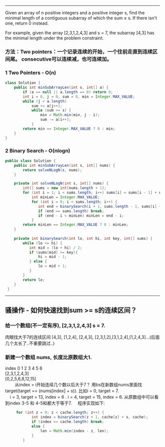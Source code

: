 - - -
Given an array of n positive integers and a positive integer s, find the minimal length of a contiguous subarray of which the 
sum ≥ s. If there isn't one, return 0 instead.

For example, given the array [2,3,1,2,4,3] and s = 7,
the subarray [4,3] has the minimal length under the problem constraint.

### 方法：Two pointers：一个记录连续的开始，一个往前走直到连续区间尾。 consecutive可以连续减，也可连续加。
     
### 1 Two Pointers - O(n)
```java
class Solution {
    public int minSubArrayLen(int s, int[] a) {
        if (a == null || a.length == 0) return 0;
        int i = 0, j = 0, sum = 0, min = Integer.MAX_VALUE;
        while (j < a.length) 
            sum += a[j++];
            while (sum >= s) {
                min = Math.min(min, j - i);
                sum -= a[i++];
            }
        return min == Integer.MAX_VALUE ? 0 : min;
    }
}
```

### 2 Binary Search - O(nlogn)
```java
public class Solution {
    public int minSubArrayLen(int s, int[] nums) {
        return solveNLogN(s, nums);
    }

    private int solveNLogN(int s, int[] nums) {
        int[] sums = new int[nums.length + 1];
        for (int i = 1; i < sums.length; i++) sums[i] = sums[i - 1] + nums[i - 1];
            int minLen = Integer.MAX_VALUE;
            for (int i = 0; i < sums.length; i++) {
               int end = binarySearch(i + 1, sums.length - 1, sums[i] + s, sums);
               if (end == sums.length) break;
               if (end - i < minLen) minLen = end - i;
            }
        return minLen == Integer.MAX_VALUE ? 0 : minLen;
    }
    
    private int binarySearch(int lo, int hi, int key, int[] sums) {
        while (lo <= hi) {
           int mid = (lo + hi) / 2;
           if (sums[mid] >= key){
               hi = mid - 1;
           } else {
               lo = mid + 1;
           }
        }
        return lo;
    }
 }
```
- - -
## 骚操作 - 如何快速找到sum >= s的连续区间？
### 给一个数组(不一定有序), [2,3,1,2,4,3] s = 7. 
肉眼找大于7的连续区间 [4,3], [1,2,4], [2,4,3], [2,3,1,2],[3,1,2,4],[1,2,4,3]...(后面几个太长了..不重要跳过..)

### 新建一个数组 nums, 长度比原数组大1.
index 0 1 2 3 4 5  6 <br>
     [2,3,1,2,4,3] <br>
     [0,2,5,6,8,12,15] <br>
     
     从index = i开始连续几个数以后大于7？ 用bs在新数组nums里面找target(target == (nums[index] + s)). 比如i = 0, target = 7. <br>
     i = 3, target = 13, index = 6 . i = 4, target = 15, index = 6. 从原数组中可以看到index 3-5 和 4-5和都大于等于7.
     程序实现如下: 
     
```java
     for (int z = 0; z < cache.length; z++) {
            int index = binarySearch(z + 1, cache[z] + s, cache);
            if (index == cache.length) break;
            else {
                len = Math.min(index - z, len);
            }
        } 
```
